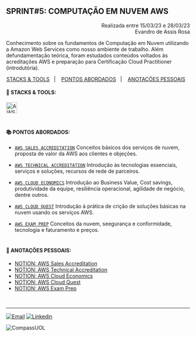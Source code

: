 ## SPRINT#5: COMPUTAÇÃO EM NUVEM AWS

<p align="right">
Realizada entre 15/03/23 e 28/03/23<br>
Evandro de Assis Rosa
</p>


Conhecimento sobre os fundamentos de Computação em Nuvem utilizando a Amazon Web Services como nosso ambiente de trabalho.
Além defundamentação teórica, foram estudados conteúdos voltados às acreditações AWS e preparação para Certificação Cloud Practitioner (introdutória).


<!------------------------------------SUMMARY-->
<p align="center">
<a href="https://github.com/nataliasguimaraes/compassuol/blob/main/sprint_5/README.md#rocket-stacks--tools">STACKS & TOOLS</a>&nbsp;&nbsp;&nbsp;|&nbsp;&nbsp;&nbsp;
  <a href="https://github.com/nataliasguimaraes/compassuol/blob/main/sprint_5/README.md#-pontos-abordados">PONTOS ABORDADOS</a>&nbsp;&nbsp;&nbsp;|&nbsp;&nbsp;&nbsp;
  <a href="https://github.com/nataliasguimaraes/compassuol/blob/main/sprint_5/README.md#-anota%C3%A7%C3%B5es-pessoais">ANOTAÇÕES PESSOAIS</a>&nbsp;&nbsp;&nbsp;


 <!------------------------------------STACKS-->
#### :rocket: STACKS & TOOLS:
<p align="left">
  <a href="https://aws.amazon.com/pt/"><img  alt="AWS"  width="30" height="30" src="https://user-images.githubusercontent.com/104440384/226235895-9f4ff2ee-f73c-471a-8fdc-8cdb7e295295.png"><a/> 
<br>

  #
<!------------------------------------PRODUCTION SKILLS-->

#### 📚 PONTOS ABORDADOS:


* [`AWS SALES ACCREDITATION`](https://explore.skillbuilder.aws/learn/course/13660/aws-partner-sales-accreditation-business-portuguese) Conceitos básicos dos serviços de nuvem, proposta de valor da AWS aos clientes e objeções.
 
 * [`AWS TECHNICAL ACCREDITATION`](https://explore.skillbuilder.aws/learn/course/13246/aws-partner-accreditation-technical-portuguese) Introdução às tecnologias essenciais, serviços e soluções, recursos de rede de parceiros.
    
 * [`AWS CLOUD ECONOMICS`](https://explore.skillbuilder.aws/learn/course/2444/aws-partner-cloud-economics-accreditation-portuguese) Introdução ao Business Value, Cost savings, produtividade da equipe, resiliência operacional, agilidade de negócio, dentre outros.
    
 * [`AWS CLOUD QUEST`](https://explore.skillbuilder.aws/learn/course/11458/aws-cloud-quest-cloud-practitioner) Introdução à prática de crição de soluções básicas na nuvem usando os serviços AWS.
    
 * [`AWS EXAM PREP`](https://explore.skillbuilder.aws/learn/course/13551/exam-prep-aws-certified-cloud-practitioner-portuguese) Conceitos da nuvem, seegurança e conformidade, tecnologia e faturamento e preços.

#
<!------------------------------------ANOTAÇÕES-->
#### 📝 ANOTAÇÕES PESSOAIS:

   * <a href="https://natycodes.notion.site/AWS-Sales-Accreditation-Portuguese-Brazil-ce19635e99554f66a9eccee2be9e5837">NOTION: AWS Sales Accreditation</a>
   * <a href="https://natycodes.notion.site/AWS-Technical-Accreditation-Portuguese-Brazil-8296ec90039642d59cf5bd1bb14735b5">NOTION: AWS Technical Accreditation</a>
   * <a href="https://natycodes.notion.site/AWS-Cloud-Economics-Accreditation-Portuguese-Brazil-49a1b232bffe4b7a86c70e77d63c206b">NOTION: AWS Cloud Economics</a>
   * <a href="https://natycodes.notion.site/AWS-Cloud-Quest-Cloud-Practitioner-080e0a493c1f447ca43eaa89281bd9d7">NOTION: AWS Cloud Quest</a>
   * <a href="https://natycodes.notion.site/AWS-Cloud-Practitioner-Foundation-Exam-Prep-e960f98e55f94bc0bedf47f07f29ad6f">NOTION: AWS Exam Prep</a>    
 <br>  
  
<hr>
   
[![Email](https://img.shields.io/badge/-Gmail-%23333?style=for-the-badge&logo=gmail&logoColor=white)](mailto:guimaraessnatalia@gmail.com)
[![Linkedin](https://img.shields.io/badge/-LinkedIn-%230077B5?style=for-the-badge&logo=linkedin&logoColor=white)](https://www.linkedin.com/in/natalia-guimar%C3%A3es-6a357721b)
   
![CompassUOL](https://user-images.githubusercontent.com/104440384/214567499-2dc24c5e-d882-4825-b953-f5a69a6be44e.jpg)
